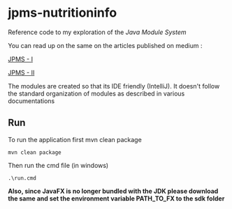 # jpms-nutritioninfo

Reference code to my exploration of the *Java Module System*

You can read up on the same on the articles published on medium :

[JPMS - I](https://medium.com/@jubin.kuriakose/modular-programming-in-java-42788ec02268)

[JPMS - II](https://medium.com/@jubin.kuriakose/java-module-system-part-ii-f051f2110a9e)

The modules are created so that its IDE friendly (IntelliJ). It doesn't follow the standard organization of modules as described in various documentations

## Run
To run the application first mvn clean package

``mvn clean package``

Then run the cmd file (in windows)

``.\run.cmd``

**Also, since JavaFX is no longer bundled with the JDK please download the same and set the environment variable PATH_TO_FX to the sdk folder**
